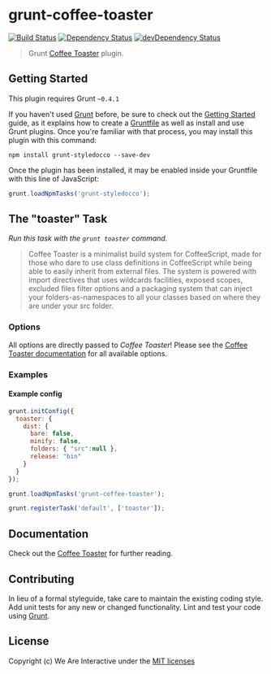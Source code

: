 # grunt-coffee-toaster

[![Build Status](https://travis-ci.org/weareinteractive/grunt-coffee-toaster.png?branch=master)](https://travis-ci.org/weareinteractive/grunt-coffee-toaster) [![Dependency Status](https://david-dm.org/weareinteractive/grunt-coffee-toaster.png)](https://david-dm.org/weareinteractive/grunt-coffee-toaster) [![devDependency Status](https://david-dm.org/weareinteractive/grunt-coffee-toaster/dev-status.png)](https://david-dm.org/weareinteractive/grunt-coffee-toaster#info=devDependencies)

> Grunt [Coffee Toaster](https://github.com/serpentem/coffee-toaster) plugin.

## Getting Started

This plugin requires Grunt `~0.4.1`

If you haven't used [Grunt](http://gruntjs.com/) before, be sure to check out the [Getting Started](http://gruntjs.com/getting-started) guide, as it explains how to create a [Gruntfile](http://gruntjs.com/sample-gruntfile) as well as install and use Grunt plugins. Once you're familiar with that process, you may install this plugin with this command:

```shell
npm install grunt-styledocco --save-dev
```

Once the plugin has been installed, it may be enabled inside your Gruntfile with this line of JavaScript:

```js
grunt.loadNpmTasks('grunt-styledocco');
```

## The "toaster" Task

*Run this task with the `grunt toaster` command.*

> Coffee Toaster is a minimalist build system for CoffeeScript, made for those who dare to use class definitions in CoffeeScript while being able to easily inherit from external files. The system is powered with import directives that uses wildcards facilities, exposed scopes, excluded files filter options and a packaging system that can inject your folders-as-namespaces to all your classes based on where they are under your src folder.

### Options

All options are directly passed to *Coffee Toaster*!
Please see the [Coffee Toaster documentation](https://github.com/serpentem/coffee-toaster) for all available options.

### Examples

#### Example config

```javascript
grunt.initConfig({
  toaster: {
    dist: {
      bare: false,
      minify: false,
      folders: { "src":null },
      release: "bin"
    }
  }
});

grunt.loadNpmTasks('grunt-coffee-toaster');

grunt.registerTask('default', ['toaster']);
```

## Documentation
Check out the [Coffee Toaster](https://github.com/serpentem/coffee-toaster) for further reading.

## Contributing
In lieu of a formal styleguide, take care to maintain the existing coding style. Add unit tests for any new or changed functionality. Lint and test your code using [Grunt](http://gruntjs.com/).

## License
Copyright (c) We Are Interactive under the [MIT licenses](https://github.com/weareinteractive/grunt-coffee-toaster/blob/master/LICENSE)
